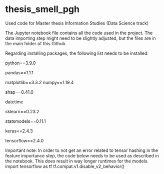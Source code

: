 # thesis_smell_pgh
Used code for Master thesis Information Studies (Data Science track)

The Jupyter notebook file contains all the code used in the project. The data importing step might need to be slightly adjusted, but the files are in the main folder of this Github.

Regarding installing packages, the following list needs to be installed:

python==3.9.0

pandas==1.1.1

matplotlib==3.3.2
numpy==1.19.4

shap==0.41.0

datetime

sklearn==0.23.2

statsmodels==0.11.1

keras==2.4.3

tensorflow==2.4.0



Important note: In order to not get an error related to tensor hashing in the feature importance step, the code below needs to be used as described in the notebook. This does result in way longer runtimes for the models.
import tensorflow as tf
tf.compat.v1.disable_v2_behavior()
